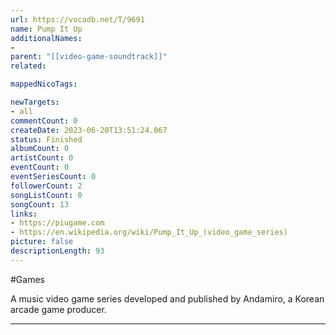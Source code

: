 ```yaml
---
url: https://vocadb.net/T/9691
name: Pump It Up
additionalNames: 
- 
parent: "[[video-game-soundtrack]]"
related:

mappedNicoTags:

newTargets:
- all
commentCount: 0
createDate: 2023-06-20T13:51:24.067
status: Finished
albumCount: 0
artistCount: 0
eventCount: 0
eventSeriesCount: 0
followerCount: 2
songListCount: 0
songCount: 13
links: 
- https://piugame.com
- https://en.wikipedia.org/wiki/Pump_It_Up_(video_game_series)
picture: false
descriptionLength: 93
---
```


#Games

A music video game series developed and published by Andamiro, a Korean arcade game producer.

---

